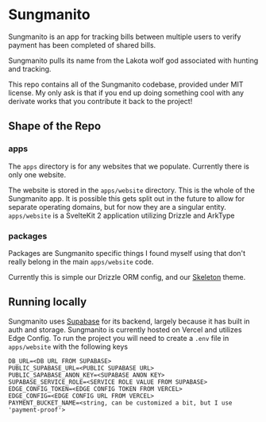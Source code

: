 # Sungmanito

Sungmanito is an app for tracking bills between multiple users to verify payment has been completed of shared bills.

Sungmanito pulls its name from the Lakota wolf god associated with hunting and tracking.

This repo contains all of the Sungmanito codebase, provided under MIT license. My only ask is that if you end up doing something cool with any derivate works that you contribute it back to the project!

## Shape of the Repo

### apps

The `apps` directory is for any websites that we populate. Currently there is only one website.

The website is stored in the `apps/website` directory. This is the whole of the Sungmanito app. It is possible this gets split out in the future to allow for separate operating domains, but for now they are a singular entity.
`apps/website` is a SvelteKit 2 application utilizing Drizzle and ArkType

### packages

Packages are Sungmanito specific things I found myself using that don't really belong in the main `apps/website` code.

Currently this is simple our Drizzle ORM config, and our [Skeleton](https://skeleton.dev) theme.

## Running locally

Sungmanito uses [Supabase](https://supabase.com) for its backend, largely because it has built in auth and storage. Sungmanito is currently hosted on Vercel and utilizes Edge Config. To run the project you will need to create a `.env` file in `apps/website` with the following keys

```
DB_URL=<DB URL FROM SUPABASE>
PUBLIC_SUPABASE_URL=<PUBLIC SUPABASE URL>
PUBLIC_SAPABASE_ANON_KEY=<SUPABASE ANON KEY>
SUPABASE_SERVICE_ROLE=<SERVICE ROLE VALUE FROM SUPABASE>
EDGE_CONFIG_TOKEN=<EDGE CONFIG TOKEN FROM VERCEL>
EDGE_CONFIG=<EDGE CONFIG URL FROM VERCEL>
PAYMENT_BUCKET_NAME=<string, can be customized a bit, but I use 'payment-proof'>
```
